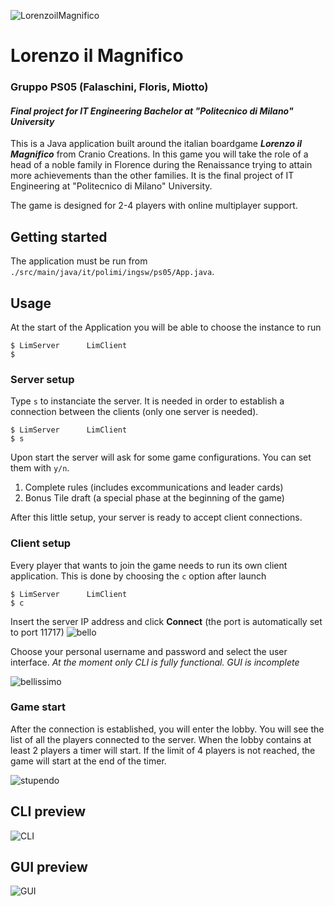  
![LorenzoilMagnifico](http://i.imgur.com/aO13msl.png)
 
 # Lorenzo il Magnifico
 
### Gruppo PS05 (Falaschini, Floris, Miotto)

#### _Final project for IT Engineering Bachelor at "Politecnico di Milano" University_

This is a Java application built around the italian boardgame _**Lorenzo il Magnifico**_ from Cranio Creations. In this game you will take the role of a head of a noble family in Florence during the Renaissance trying to attain more achievements than the other families.
It is the final project of IT Engineering at "Politecnico di Milano" University.

The game is designed for 2-4 players with online multiplayer support.

## Getting started

The application must be run from `./src/main/java/it/polimi/ingsw/ps05/App.java`.

## Usage

At the start of the Application you will be able to choose the instance to run
```
$ LimServer 	 LimClient
$
```
### Server setup

Type `s` to instanciate the server. It is needed in order to establish a connection between the clients (only one server is needed).

```
$ LimServer 	 LimClient
$ s
```

Upon start the server will ask for some game configurations. You can set them with `y/n`.

1. Complete rules (includes excommunications and leader cards)
2. Bonus Tile draft (a special phase at the beginning of the game)

After this little setup, your server is ready to accept client connections.

### Client setup
Every player that wants to join the game needs to run its own client application. This is done by choosing the `c` option after launch
```
$ LimServer 	 LimClient
$ c
```

Insert the server IP address and click **Connect** (the port is automatically set to port 11717)
![bello](http://i.imgur.com/F0FD2cq.png)

Choose your personal username and password and select the user interface. 
_At the moment only CLI is fully functional. GUI is incomplete_

![bellissimo](http://i.imgur.com/S2Uku5u.png)

### Game start

After the connection is established, you will enter the lobby. You will see the list of all the players connected to the server. When the lobby contains at least 2 players a timer will start. If the limit of 4 players is not reached, the game will start at the end of the timer.

![stupendo](http://i.imgur.com/Ut34t9b.png)

## CLI preview

![CLI](http://i.imgur.com/O7YLd34.jpg)

## GUI preview

![GUI](http://i.imgur.com/CSe0qUB.png)











